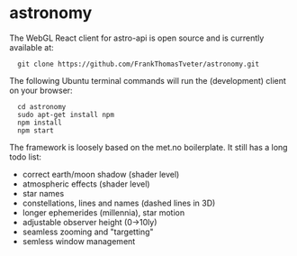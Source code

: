 # astronomy
The WebGL React client for astro-api is open source and is currently available at:

      git clone https://github.com/FrankThomasTveter/astronomy.git

The following Ubuntu terminal commands will run the (development) client on your browser:

      cd astronomy
      sudo apt-get install npm
      npm install
      npm start

The framework is loosely based on the met.no boilerplate. It still has
a long todo list:
   * correct earth/moon shadow (shader level)
   * atmospheric effects (shader level)
   * star names
   * constellations, lines and names (dashed lines in 3D)
   * longer ephemerides (millennia), star motion
   * adjustable observer height (0->10ly)
   * seamless zooming and "targetting"
   * semless window management
